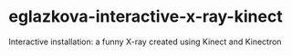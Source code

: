 # eglazkova-interactive-x-ray-kinect
Interactive installation: a funny X-ray created using Kinect and Kinectron
